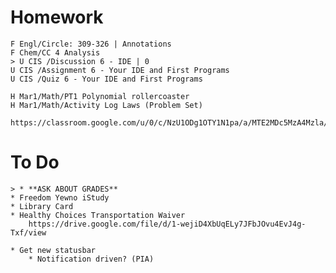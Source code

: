 # Homework

    F Engl/Circle: 309-326 | Annotations
    F Chem/CC 4 Analysis
    > U CIS /Discussion 6 - IDE | 0
    U CIS /Assignment 6 - Your IDE and First Programs
    U CIS /Quiz 6 - Your IDE and First Programs

    H Mar1/Math/PT1 Polynomial rollercoaster
    H Mar1/Math/Activity Log Laws (Problem Set)
        https://classroom.google.com/u/0/c/NzU1ODg1OTY1N1pa/a/MTE2MDc5MzA4Mzla/details

# To Do

    > * **ASK ABOUT GRADES**
    * Freedom Yewno iStudy
    * Library Card
    * Healthy Choices Transportation Waiver
        https://drive.google.com/file/d/1-wejiD4XbUqELy7JFbJOvu4EvJ4g-Txf/view

    * Get new statusbar
        * Notification driven? (PIA)
